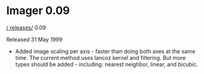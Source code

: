 # Imager 0.09

[ / ](..) [releases/](./) 0.09

Released 31 May 1999

- Added image scaling per axis - faster than doing both  axes at the same time.  The current method uses lancoz  kernel and filtering. But more types should be added -  including: nearest neighbor, linear, and bicubic.